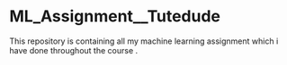 # ML_Assignment__Tutedude
This repository is containing all my machine learning assignment which i have done throughout the course .
